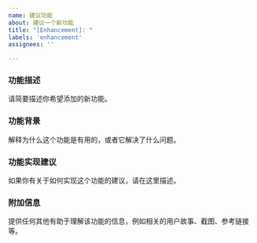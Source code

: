 ```yaml
---
name: 建议功能
about: 建议一个新功能
title: "[Enhancement]: "
labels: 'enhancement'
assignees: ''

---
```

### 功能描述
请简要描述你希望添加的新功能。

### 功能背景
解释为什么这个功能是有用的，或者它解决了什么问题。

### 功能实现建议
如果你有关于如何实现这个功能的建议，请在这里描述。

### 附加信息
提供任何其他有助于理解该功能的信息，例如相关的用户故事、截图、参考链接等。
